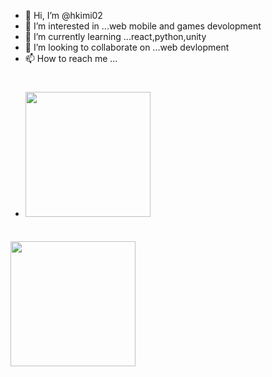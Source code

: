 - 👋 Hi, I’m @hkimi02
- 👀 I’m interested in ...web mobile and games devolopment
- 🌱 I’m currently learning ...react,python,unity
- 💞️ I’m looking to collaborate on ...web devlopment 
- 📫 How to reach me ...
- <div style="display:inline;"><h1><a href="https://www.linkedin.com/in/mohamed-amin-hkimi-18ba1b229/"><img src="https://img.icons8.com/color/344/linkedin.png" height=200px width=200px></a></h1>
<h1><a href="https://www.instagram.com/hkimi_amin/"><img src="https://img.icons8.com/color/2x/instagram-new.png" height=200px width=200px></a></h1>
  </div>
<!---
hkimi02/hkimi02 is a ✨ special ✨ repository because its `README.md` (this file) appears on your GitHub profile.
You can click the Preview link to take a look at your changes.
--->
